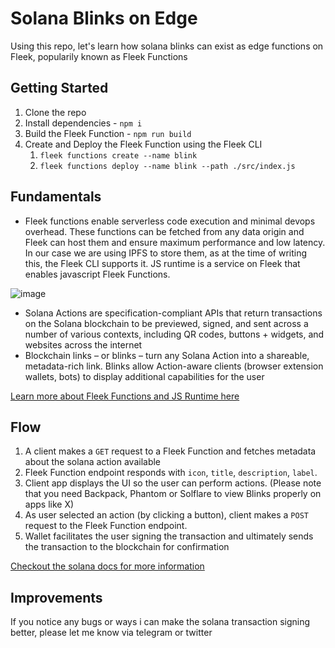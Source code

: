 # Solana Blinks on Edge
Using this repo, let's learn how solana blinks can exist as edge functions on Fleek, popularily known as Fleek Functions

## Getting Started
1. Clone the repo
2. Install dependencies - `npm i`
3. Build the Fleek Function - `npm run build`
4. Create and Deploy the Fleek Function using the Fleek CLI
   1. `fleek functions create --name blink`
   2. `fleek functions deploy --name blink --path ./src/index.js`

## Fundamentals
- Fleek functions enable serverless code execution and minimal devops overhead. These functions can be fetched from any data origin and Fleek can host them and ensure maximum performance and low latency. In our case we are using IPFS to store them, as at the time of writing this, the Fleek CLI supports it. JS runtime is a service on Fleek that enables javascript Fleek Functions.

![image](https://github.com/KanishkKhurana/solana-blink-on-edge/assets/74613246/7459e2d6-b1c9-4a3f-b9f1-56a0e9be5d93)

- Solana Actions are specification-compliant APIs that return transactions on the Solana blockchain to be previewed, signed, and sent across a number of various contexts, including QR codes, buttons + widgets, and websites across the internet
- Blockchain links – or blinks – turn any Solana Action into a shareable, metadata-rich link. Blinks allow Action-aware clients (browser extension wallets, bots) to display additional capabilities for the user

[Learn more about Fleek Functions and JS Runtime here](https://blog.fleek.network/post/fleek-network-developer-guide-js-runtime/)

## Flow
1. A client makes  a `GET` request to a Fleek Function and fetches metadata about the solana action available
2. Fleek Function endpoint responds with `icon`, `title`, `description`, `label`. 
3. Client app displays the UI so the user can perform actions. (Please note that you need Backpack, Phantom or Solflare to view Blinks properly on apps like X)
4. As user selected an action (by clicking a button), client makes a `POST` request to the Fleek Function endpoint.
5. Wallet facilitates the user signing the transaction and ultimately sends the transaction to the blockchain for confirmation

[Checkout the solana docs for more information](https://solana.com/docs/advanced/actions#action-execution-and-lifecycle)

## Improvements
If you notice any bugs or ways i can make the solana transaction signing better, please let me know via telegram or twitter

